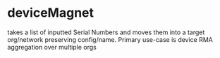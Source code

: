 # deviceMagnet
takes a list of inputted Serial Numbers and moves them into a target org/network preserving config/name. Primary use-case is device RMA aggregation over multiple orgs
